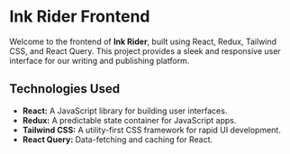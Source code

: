 # Ink Rider Frontend

Welcome to the frontend of **Ink Rider**, built using React, Redux, Tailwind CSS, and React Query. This project provides a sleek and responsive user interface for our writing and publishing platform.

## Technologies Used

- **React:** A JavaScript library for building user interfaces.
- **Redux:** A predictable state container for JavaScript apps.
- **Tailwind CSS:** A utility-first CSS framework for rapid UI development.
- **React Query:** Data-fetching and caching for React.

<!-- ## Getting Started

### Prerequisites

Ensure you have the following installed on your machine:
- Node.js (v14.x or higher)
- npm (v6.x or higher)

### Installation

1. Clone the repository:
    ```sh
    git clone https://github.com/your-username/ink-rider-frontend.git
    ```
2. Navigate to the project directory:
    ```sh
    cd ink-rider-frontend
    ```
3. Install dependencies:
    ```sh
    npm install
    ```

### Running the Development Server

Start the development server:
```sh
npm start -->
